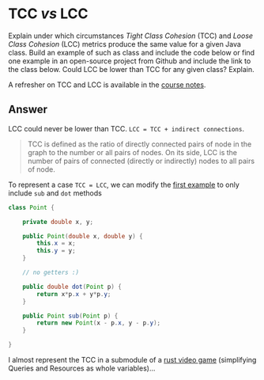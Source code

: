 # TCC *vs* LCC

Explain under which circumstances *Tight Class Cohesion* (TCC) and *Loose Class Cohesion* (LCC) metrics produce the same value for a given Java class. Build an example of such as class and include the code below or find one example in an open-source project from Github and include the link to the class below. Could LCC be lower than TCC for any given class? Explain.

A refresher on TCC and LCC is available in the [course notes](https://oscarlvp.github.io/vandv-classes/#cohesion-graph).

## Answer

LCC could never be lower than TCC. `LCC = TCC + indirect connections`.

> TCC is defined as the ratio of directly connected pairs of node in the graph to the number or all pairs of nodes. On its side, LCC is the number of pairs of connected (directly or indirectly) nodes to all pairs of node.

To represent a case `TCC = LCC`, we can modify the [first example](https://oscarlvp.github.io/vandv-classes/#cohesion-graph) to only include `sub` and `dot` methods

```java
class Point {

    private double x, y;

    public Point(double x, double y) {
        this.x = x;
        this.y = y;
    }

    // no getters :)

    public double dot(Point p) {
        return x*p.x + y*p.y;
    }

    public Point sub(Point p) {
        return new Point(x - p.x, y - p.y);
    }

}
```

I almost represent the TCC in a submodule of a [rust video game](https://github.com/Fabinistere/fabien-et-la-trahison-de-olf/tree/main/src/characters) (simplifying Queries and Resources as whole variables)...
